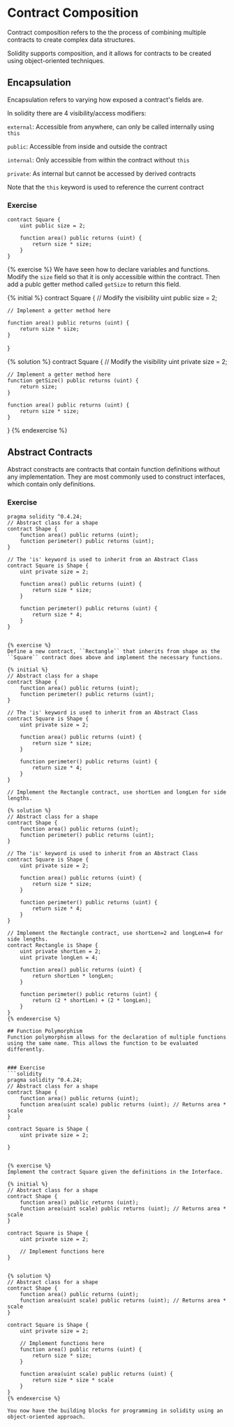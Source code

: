 # Contract Composition

Contract composition refers to the the process of combining multiple contracts to create complex data structures.

Solidity supports composition, and it allows for contracts to be created using object-oriented techniques.

## Encapsulation
Encapsulation refers to varying how exposed a contract's fields are.

In solidity there are 4 visibility/access modifiers:

``external``:  Accessible from anywhere, can only be called internally using ``this``

``public``:  Accessible from inside and outside the contract

``internal``: Only accessible from within the contract without ``this``

``private``: As internal but cannot be accessed by derived contracts 

Note that the ``this`` keyword is used to reference the current contract

### Exercise
```solidity
contract Square {
    uint public size = 2;
    
    function area() public returns (uint) {
        return size * size;
    }
}
```

{% exercise %}
We have seen how to declare variables and functions. Modify the ``size`` field so that it is only accessible within the contract. Then add a publc getter method called ``getSize`` to return this field.

{% initial %}
contract Square {
    // Modify the visibility
    uint public size = 2;
    
    // Implement a getter method here

    function area() public returns (uint) {
        return size * size;
    }
}

{% solution %}
contract Square {
    // Modify the visibility
    uint private size = 2;
    
    // Implement a getter method here
    function getSize() public returns (uint) {
        return size;
    }

    function area() public returns (uint) {
        return size * size;
    }
}
{% endexercise %}

## Abstract Contracts
Abstract constracts are contracts that contain function definitions without any implementation. They are most commonly used to construct interfaces, which contain only definitions. 

### Exercise
```solidity
pragma solidity ^0.4.24;
// Abstract class for a shape
contract Shape {
    function area() public returns (uint);
    function perimeter() public returns (uint);
}

// The 'is' keyword is used to inherit from an Abstract Class
contract Square is Shape {
    uint private size = 2;

    function area() public returns (uint) {
        return size * size;
    }

    function perimeter() public returns (uint) {
        return size * 4;
    }
}


{% exercise %}
Define a new contract, ``Rectangle`` that inherits from shape as the ``Square`` contract does above and implement the necessary functions.

{% initial %}
// Abstract class for a shape
contract Shape {
    function area() public returns (uint);
    function perimeter() public returns (uint);
}

// The 'is' keyword is used to inherit from an Abstract Class
contract Square is Shape {
    uint private size = 2;

    function area() public returns (uint) {
        return size * size;
    }

    function perimeter() public returns (uint) {
        return size * 4;
    }
}

// Implement the Rectangle contract, use shortLen and longLen for side lengths.

{% solution %}
// Abstract class for a shape
contract Shape {
    function area() public returns (uint);
    function perimeter() public returns (uint);
}

// The 'is' keyword is used to inherit from an Abstract Class
contract Square is Shape {
    uint private size = 2;

    function area() public returns (uint) {
        return size * size;
    }

    function perimeter() public returns (uint) {
        return size * 4;
    }
}

// Implement the Rectangle contract, use shortLen=2 and longLen=4 for side lengths.
contract Rectangle is Shape {
    uint private shortLen = 2;
    uint private longLen = 4;

    function area() public returns (uint) {
        return shortLen * longLen;
    }

    function perimeter() public returns (uint) {
        return (2 * shortLen) + (2 * longLen);
    }
}
{% endexercise %}

## Function Polymorphism
Function polymorphism allows for the declaration of multiple functions using the same name. This allows the function to be evaluated differently.


### Exercise
```solidity
pragma solidity ^0.4.24;
// Abstract class for a shape
contract Shape {
    function area() public returns (uint);
    function area(uint scale) public returns (uint); // Returns area * scale
}

contract Square is Shape {
    uint private size = 2;

}


{% exercise %}
Implement the contract Square given the definitions in the Interface.

{% initial %}
// Abstract class for a shape
contract Shape {
    function area() public returns (uint);
    function area(uint scale) public returns (uint); // Returns area * scale
}

contract Square is Shape {
    uint private size = 2;

    // Implement functions here
}


{% solution %}
// Abstract class for a shape
contract Shape {
    function area() public returns (uint);
    function area(uint scale) public returns (uint); // Returns area * scale
}

contract Square is Shape {
    uint private size = 2;

    // Implement functions here
    function area() public returns (uint) {
        return size * size;
    }

    function area(uint scale) public returns (uint) {
        return size * size * scale
    }
}
{% endexercise %}

You now have the building blocks for programming in solidity using an object-oriented approach.
